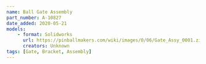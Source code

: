 ```yaml
---
name: Ball Gate Assembly
part_number: A-10827
date_added: 2020-05-21
models: 
    - format: Solidworks
      url: https://pinballmakers.com/wiki/images/0/06/Gate_Assy_0001.zip
      creators: Unknown
tags: [Gate, Bracket, Assembly]
---
```

